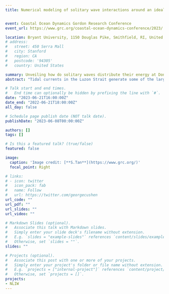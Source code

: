 ```yaml
---
title: Numerical modeling of solitary wave interactions around an idealized conical island


event: Coastal Ocean Dynamics Gordon Research Conference
event_url: https://www.grc.org/coastal-ocean-dynamics-conference/2023/

location: Bryant University, 1150 Douglas Pike, Smithfield, RI, United States
# address:
#   street: 450 Serra Mall
#   city: Stanford
#   region: CA
#   postcode: '94305'
#   country: United States

summary: Unveiling how do solitary waves distribute their energy at Dongsha Atoll.
abstract: "Tidal currents in the Luzon Strait generate some of the largest internal waves documented in the global oceans. These waves steepen and disperse into solitary waves as they propagate westward across the Southern China Sea, striking the Dongsha Atoll from the east, and eventually shoaling on the Chinese continental slope and shelf. The steep topography of the Dongsha Atoll causes the solitary waves to reflect, refract, and shoal, which redirects and redistributes wave energy throughout the wave spectrum and/or transforms it into potential energy via mixing. Wave-wave interactions and wave-island interactions can redistribute wave momentum and induce residual azimuthal flows due to the effects of the Earth's rotation. Despite extensive studies on solitary wave dynamics, our understanding of the energy and momentum transfer between incoming solitary waves, reflected and refracted waves, breaking waves, and wave-driven flows, remains incomplete. In this study, we aim to address this gap by simulating the exact solitary wave solution of the Dubreil-Jacotin-Long (DJL) equation using the SUNTANS, a highly accurate nonlinear, non-hydrostatic numerical model. Specifically, we investigate the propagation of the solitary wave from one boundary of the model domain into a conical island, and analyze the energy and momentum budgets in front of and behind the island, as well as along and across its slope. Through this analysis, we hope to gain new insights into the complex behavior of waves interacting with islands."

# Talk start and end times.
#   End time can optionally be hidden by prefixing the line with `#`.
date: "2023-06-21T16:00:00Z"
date_end: "2022-06-21T18:00:00Z"
all_day: false

# Schedule page publish date (NOT talk date).
publishDate: "2023-06-08T00:00:00Z"

authors: []
tags: []

# Is this a featured talk? (true/false)
featured: false

image:
  caption: 'Image credit: [**S.Tan**](https://www.grc.org/)'
  focal_point: Right

# links:
# - icon: twitter
#   icon_pack: fab
#   name: Follow
#   url: https://twitter.com/georgecushen
url_code: ""
url_pdf: ""
url_slides: ""
url_video: ""

# Markdown Slides (optional).
#   Associate this talk with Markdown slides.
#   Simply enter your slide deck's filename without extension.
#   E.g. `slides = "example-slides"` references `content/slides/example-slides.md`.
#   Otherwise, set `slides = ""`.
slides: ""

# Projects (optional).
#   Associate this post with one or more of your projects.
#   Simply enter your project's folder or file name without extension.
#   E.g. `projects = ["internal-project"]` references `content/project/deep-learning/index.md`.
#   Otherwise, set `projects = []`.
projects:
- NLIW
---
```


<!-- {{% callout note %}}
Click on the **Slides** button above to view the built-in slides feature.
{{% /callout %}}

Slides can be added in a few ways:

- **Create** slides using Wowchemy's [*Slides*](https://wowchemy.com/docs/managing-content/#create-slides) feature and link using `slides` parameter in the front matter of the talk file
- **Upload** an existing slide deck to `static/` and link using `url_slides` parameter in the front matter of the talk file
- **Embed** your slides (e.g. Google Slides) or presentation video on this page using [shortcodes](https://wowchemy.com/docs/writing-markdown-latex/).

Further event details, including [page elements](https://wowchemy.com/docs/writing-markdown-latex/) such as image galleries, can be added to the body of this page. -->
